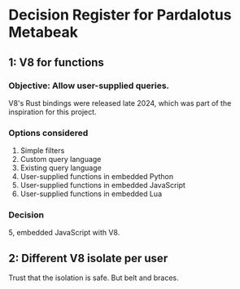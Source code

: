 # Decision Register for Pardalotus Metabeak

## 1: V8 for functions

### Objective: Allow user-supplied queries.

V8's Rust bindings were released late 2024, which was part of the inspiration for this project.

### Options considered

1. Simple filters
2. Custom query language
3. Existing query language
4. User-supplied functions in embedded Python
5. User-supplied functions in embedded JavaScript
7. User-supplied functions in embedded Lua

### Decision

5, embedded JavaScript with V8.

## 2: Different V8 isolate per user

Trust that the isolation is safe. But belt and braces.
